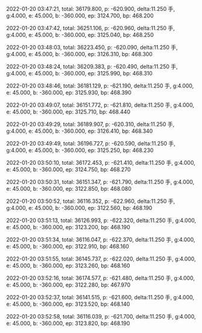 2022-01-20 03:47:21, total: 36179.800, p: -620.900, delta:11.250 手, g:4.000, e: 45.000, b: -360.000, ep: 3124.700, bp: 468.200

2022-01-20 03:47:42, total: 36251.106, p: -620.960, delta:11.250 手, g:4.000, e: 45.000, b: -360.000, ep: 3125.040, bp: 468.250

2022-01-20 03:48:03, total: 36223.450, p: -620.090, delta:11.250 手, g:4.000, e: 45.000, b: -360.000, ep: 3126.310, bp: 468.300

2022-01-20 03:48:24, total: 36209.383, p: -620.490, delta:11.250 手, g:4.000, e: 45.000, b: -360.000, ep: 3125.990, bp: 468.310

2022-01-20 03:48:46, total: 36181.129, p: -621.190, delta:11.250 手, g:4.000, e: 45.000, b: -360.000, ep: 3125.930, bp: 468.390

2022-01-20 03:49:07, total: 36151.772, p: -621.810, delta:11.250 手, g:4.000, e: 45.000, b: -360.000, ep: 3125.710, bp: 468.440

2022-01-20 03:49:29, total: 36189.907, p: -620.310, delta:11.250 手, g:4.000, e: 45.000, b: -360.000, ep: 3126.410, bp: 468.340

2022-01-20 03:49:49, total: 36196.727, p: -620.590, delta:11.250 手, g:4.000, e: 45.000, b: -360.000, ep: 3125.250, bp: 468.230

2022-01-20 03:50:10, total: 36172.453, p: -621.410, delta:11.250 手, g:4.000, e: 45.000, b: -360.000, ep: 3124.750, bp: 468.270

2022-01-20 03:50:31, total: 36151.347, p: -621.790, delta:11.250 手, g:4.000, e: 45.000, b: -360.000, ep: 3122.850, bp: 468.080

2022-01-20 03:50:52, total: 36116.352, p: -622.960, delta:11.250 手, g:4.000, e: 45.000, b: -360.000, ep: 3122.560, bp: 468.190

2022-01-20 03:51:13, total: 36126.993, p: -622.320, delta:11.250 手, g:4.000, e: 45.000, b: -360.000, ep: 3123.200, bp: 468.190

2022-01-20 03:51:34, total: 36116.047, p: -622.370, delta:11.250 手, g:4.000, e: 45.000, b: -360.000, ep: 3122.910, bp: 468.160

2022-01-20 03:51:55, total: 36145.737, p: -622.020, delta:11.250 手, g:4.000, e: 45.000, b: -360.000, ep: 3123.260, bp: 468.160

2022-01-20 03:52:16, total: 36174.577, p: -621.480, delta:11.250 手, g:4.000, e: 45.000, b: -360.000, ep: 3122.280, bp: 467.970

2022-01-20 03:52:37, total: 36141.515, p: -621.600, delta:11.250 手, g:4.000, e: 45.000, b: -360.000, ep: 3123.520, bp: 468.140

2022-01-20 03:52:58, total: 36116.039, p: -621.700, delta:11.250 手, g:4.000, e: 45.000, b: -360.000, ep: 3123.820, bp: 468.190